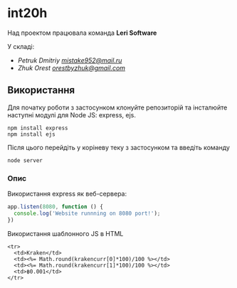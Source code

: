 # int20h
Над проектом працювала команда __Leri Software__

У складі:

* *Petruk Dmitriy <mistake952@mail.ru>*
* *Zhuk Orest <orestbyzhuk@gmail.com>*

## Використання
Для початку роботи з застосунком
клонуйте репозиторій та інсталюйте наступні модулі для Node JS: express, ejs.

```
npm install express
npm install ejs
```

Після цього перейдіть у коріневу теку з застосунком та введіть команду 

```
node server
```
### Опис

Використання express як веб-сервера:
```javascript
app.listen(8080, function () {
  console.log('Website runnning on 8080 port!');
})
```

Використання шаблонного JS в HTML

```ejs
<tr>
  <td>Kraken</td>
  <td><%= Math.round(krakencurr[0]*100)/100 %></td>
  <td><%= Math.round(krakencurr[1]*100)/100 %></td>
  <td>฿0.001</td>
</tr>
```
